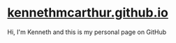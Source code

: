 # [kennethmcarthur.github.io](https://kennethmcarthur.github.io)


Hi, I'm Kenneth and this is my personal page on GitHub
